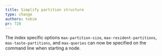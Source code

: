 ```yaml
---
title: Simplify partition structure
type: change
authors: tobim
pr: 728
---
```


The index specific options `max-partition-size`, `max-resident-partitions`,
`max-taste-partitions`, and `max-queries` can now be specified on the command
line when starting a node.
